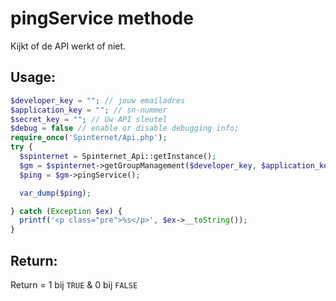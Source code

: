 pingService methode
=======================

Kijkt of de API werkt of niet. 

## Usage:

```php
$developer_key = ""; // jouw emailadres
$application_key = ""; // sn-nummer
$secret_key = ""; // Uw API sleutel
$debug = false // enable or disable debugging info;
require_once('Spinternet/Api.php');
try {
  $spinternet = Spinternet_Api::getInstance();
  $gm = $spinternet->getGroupManagement($developer_key, $application_key, $secret_key, $debug);
  $ping = $gm->pingService();

  var_dump($ping);

} catch (Exception $ex) {
  printf('<p class="pre">%s</p>', $ex->__toString());
}
```

## Return:

Return = 1 bij `TRUE` & 0 bij `FALSE`
